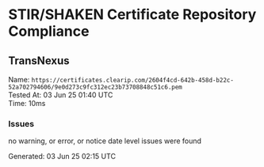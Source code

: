 # STIR/SHAKEN Certificate Repository Compliance

## TransNexus

Name: `https://certificates.clearip.com/2604f4cd-642b-458d-b22c-52a702794606/9e0d273c9fc312ec23b73708848c51c6.pem`\
Tested At: 03 Jun 25 01:40 UTC\
Time: 10ms

### Issues

no warning, or error, or notice date level issues were found

Generated: 03 Jun 25 02:15 UTC